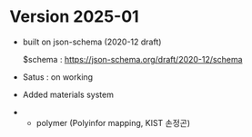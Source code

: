 # Version 2025-01

* built on json-schema (2020-12 draft)
  
  $schema : https://json-schema.org/draft/2020-12/schema

* Satus : on working

* Added materials system
* * polymer (Polyinfor mapping, KIST 손정곤)
  
